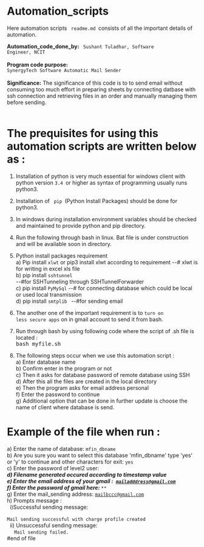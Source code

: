 # Automation_scripts

Here automation scripts <code> readme.md </code>consists of all the important details of automation. 

<b>Automation_code_done_by: </b><code> Sushant Tuladhar, Software Engineer, NCIT </code><br> <br>
<b>Program code purpose:</b><code> SynergyTech Software Automatic Mail Sender </code><br> <br>
<b>Significance:</b> The significance of this code is to to send email without consuming too much effort in preparing sheets by connecting datbase with ssh connection and retrieving files in an order and manually managing them before sending. <br> <br>

# The prequisites for using this automation scripts are written below as : 

1. Installation of python is very much essential for windows client with python version <code>3.4 </code>or higher as syntax of programming usually runs python3. 
2. Installation of <code> pip </code>(Python Install Packages) should be done for python3. 
3. In windows during installation environment variables should be checked and maintained to provide python and pip directory. 
4. Run the following through bash in linux. Bat file is under construction and will be available soon in directory. 
5. Python install packages requirement <br>
a) Pip install <code>xlwt</code> or pip3 install xlwt according to requirement 
--# xlwt is for writing in excel xls file <br>
b) pip install <code>sshtunnel</code>  
--#for SSHTunneling through SSHTunnelForwarder <br>
c) pip install <code>PyMySql</code> 
--# for connecting database which could be local or used local transmission <br>
d) pip install <code>smtplib </code>
--#for sending email <br>

6. The another one of the important requirement is to <code>turn on less secure apps</code> on in gmail account to send it from bash. <br>
7. Run through bash by using following code where the script of .sh file is located :<br>
  <kbd> bash myfile.sh </kbd> <br>
  
8. The following steps occur when we use this automation script : <br>
a) Enter database name <br>
b) Confirm enter in the program or not <br>
c) Then it asks for database password of remote database using SSH <br>
d) After this all the files are created in the local directory <br>
e) Then the program asks for email address personal <br>
f) Enter the password to continue <br>
g) Additional option that can be done in further update is choose the name of client where database is send. <br>
 
 # Example of the file when run :<br>
 
 a) Enter the name of database: <code>mfin_dbname</code> <br>
 b) Are you sure you want to select this database 'mfin_dbname' type 'yes' or 'y' to continue and other characters for exit: <code>yes </code><br>
 c) Enter the password of level2 user: <kbd><code>*************</code></kbd> <br>
 d) Filename generated occured according to timestamp value <br>
 e) Enter the email address of your gmail :<code> mailadddress@gmail.com</code><br>
 f) Enter the password of gmail here: <kbd> <code>***************</code> </kbd><br>
 g) Enter the mail_sending address: <code>mailbccc@gmail.com </code><br>
 h) Prompts message : <br>
  &nbsp;  i)Successful sending message: <br>
   &nbsp;&nbsp;  <code> Mail sending successful with charge profile created </code><br>
   &nbsp; ii) Unsuccessful sending message: <br>
   &nbsp;&nbsp;  <code> Mail sending failed. </code>
 #end of file
